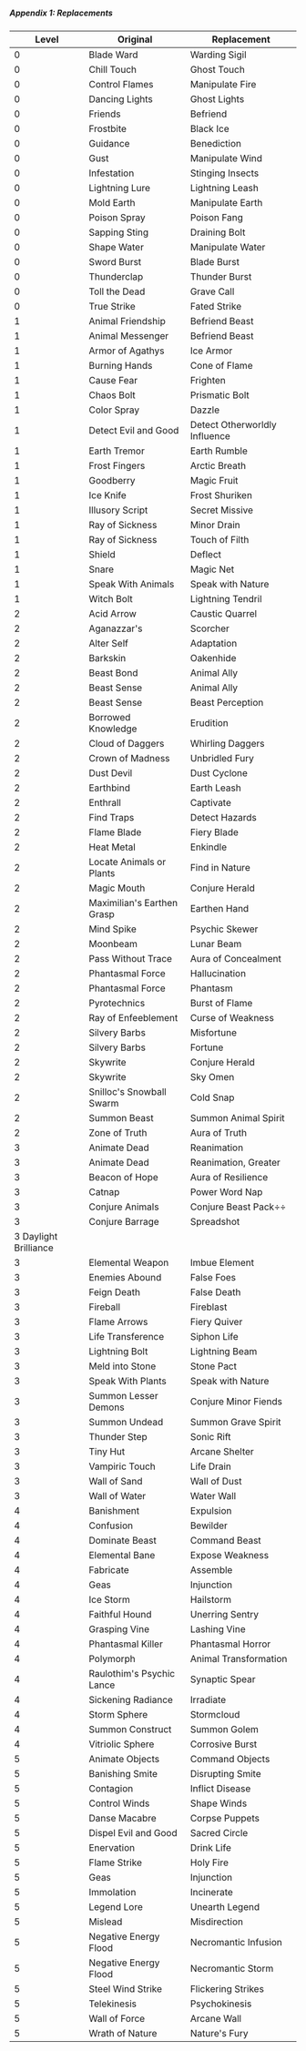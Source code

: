 ##### Appendix 1: Replacements

|Level	|Original	|Replacement|
|---|---|---|
|0	|Blade Ward	|Warding Sigil|
|0	|Chill Touch	|Ghost Touch|
|0	|Control Flames	|Manipulate Fire|
|0	|Dancing Lights	|Ghost Lights|
|0	|Friends	|Befriend|
|0	|Frostbite	|Black Ice|
|0	|Guidance	|Benediction|
|0	|Gust	|Manipulate Wind|
|0	|Infestation	|Stinging Insects|
|0	|Lightning Lure	|Lightning Leash|
|0	|Mold Earth	|Manipulate Earth|
|0	|Poison Spray	|Poison Fang|
|0	|Sapping Sting	|Draining Bolt|
|0	|Shape Water	|Manipulate Water|
|0	|Sword Burst	|Blade Burst|
|0	|Thunderclap	|Thunder Burst|
|0	|Toll the Dead	|Grave Call|
|0	|True Strike	|Fated Strike|
|1	|Animal Friendship	|Befriend Beast|
|1	|Animal Messenger	|Befriend Beast|
|1	|Armor of Agathys	|Ice Armor|
|1	|Burning Hands	|Cone of Flame|
|1	|Cause Fear	|Frighten|
|1	|Chaos Bolt	|Prismatic Bolt|
|1	|Color Spray	|Dazzle|
|1	|Detect Evil and Good	|Detect Otherworldly Influence|
|1	|Earth Tremor	|Earth Rumble|
|1	|Frost Fingers	|Arctic Breath|
|1	|Goodberry	|Magic Fruit|
|1	|Ice Knife	|Frost Shuriken|
|1	|Illusory Script	|Secret Missive|
|1	|Ray of Sickness	|Minor Drain|
|1	|Ray of Sickness	|Touch of Filth|
|1	|Shield	|Deflect|
|1	|Snare	|Magic Net|
|1	|Speak With Animals	|Speak with Nature|
|1	|Witch Bolt	|Lightning Tendril|
|2	|Acid Arrow	|Caustic Quarrel|
|2	|Aganazzar's |Scorcher	|Stream of Flame|
|2	|Alter Self	|Adaptation|
|2	|Barkskin	|Oakenhide|
|2	|Beast Bond	|Animal Ally|
|2	|Beast Sense	|Animal Ally|
|2	|Beast Sense	|Beast Perception|
|2	|Borrowed Knowledge	|Erudition|
|2	|Cloud of Daggers	|Whirling Daggers|
|2	|Crown of Madness	|Unbridled Fury|
|2	|Dust Devil	|Dust Cyclone|
|2	|Earthbind	|Earth Leash|
|2	|Enthrall	|Captivate|
|2	|Find Traps	|Detect Hazards|
|2	|Flame Blade	|Fiery Blade|
|2	|Heat Metal	|Enkindle|
|2	|Locate Animals or Plants	|Find in Nature|
|2	|Magic Mouth	|Conjure Herald|
|2	|Maximilian's Earthen Grasp	|Earthen Hand|
|2	|Mind Spike	|Psychic Skewer|
|2	|Moonbeam	|Lunar Beam|
|2	|Pass Without Trace	|Aura of Concealment|
|2	|Phantasmal Force	|Hallucination|
|2	|Phantasmal Force	|Phantasm|
|2	|Pyrotechnics	|Burst of Flame|
|2	|Ray of Enfeeblement	|Curse of Weakness|
|2	|Silvery Barbs	|Misfortune|
|2	|Silvery Barbs	|Fortune|
|2	|Skywrite	|Conjure Herald|
|2	|Skywrite	|Sky Omen|
|2	|Snilloc's Snowball Swarm	|Cold Snap|
|2	|Summon Beast	|Summon Animal Spirit|
|2	|Zone of Truth	|Aura of Truth|
|3	|Animate Dead	|Reanimation|
|3	|Animate Dead	|Reanimation, Greater|
|3	|Beacon of Hope	|Aura of Resilience|
|3	|Catnap	|Power Word Nap|
|3	|Conjure Animals	|Conjure Beast Pack÷÷
|3	|Conjure Barrage	|Spreadshot|
|3	Daylight	Brilliance
|3	|Elemental Weapon	|Imbue Element|
|3	|Enemies Abound	|False Foes|
|3	|Feign Death	|False Death|
|3	|Fireball	|Fireblast|
|3	|Flame Arrows	|Fiery Quiver|
|3	|Life Transference	|Siphon Life|
|3	|Lightning Bolt	|Lightning Beam|
|3	|Meld into Stone	|Stone Pact|
|3	|Speak With Plants	|Speak with Nature|
|3	|Summon Lesser Demons	|Conjure Minor Fiends|
|3	|Summon Undead	|Summon Grave Spirit|
|3	|Thunder Step	|Sonic Rift|
|3	|Tiny Hut	|Arcane Shelter|
|3	|Vampiric Touch	|Life Drain|
|3	|Wall of Sand	|Wall of Dust|
|3	|Wall of Water	|Water Wall|
|4	|Banishment	|Expulsion|
|4	|Confusion	|Bewilder|
|4	|Dominate Beast	|Command Beast|
|4	|Elemental Bane	|Expose Weakness|
|4	|Fabricate	|Assemble|
|4	|Geas	|Injunction|
|4	|Ice Storm	|Hailstorm|
|4	|Faithful Hound	|Unerring Sentry|
|4	|Grasping Vine	|Lashing Vine|
|4	|Phantasmal Killer	|Phantasmal Horror|
|4	|Polymorph	|Animal Transformation|
|4	|Raulothim's Psychic Lance	|Synaptic Spear|
|4	|Sickening Radiance	|Irradiate|
|4	|Storm Sphere	|Stormcloud|
|4	|Summon Construct	|Summon Golem|
|4	|Vitriolic Sphere	|Corrosive Burst|
|5	|Animate Objects	|Command Objects|
|5	|Banishing Smite	|Disrupting Smite|
|5	|Contagion	|Inflict Disease|
|5	|Control Winds	|Shape Winds|
|5	|Danse Macabre	|Corpse Puppets|
|5	|Dispel Evil and Good	|Sacred Circle|
|5	|Enervation	|Drink Life|
|5	|Flame Strike	|Holy Fire|
|5	|Geas	|Injunction|
|5	|Immolation	|Incinerate|
|5	|Legend Lore	|Unearth Legend|
|5	|Mislead	|Misdirection|
|5	|Negative Energy Flood	|Necromantic Infusion|
|5	|Negative Energy Flood	|Necromantic Storm|
|5	|Steel Wind Strike	|Flickering Strikes|
|5	|Telekinesis	|Psychokinesis|
|5	|Wall of Force	|Arcane Wall|
|5	|Wrath of Nature	|Nature's Fury|
